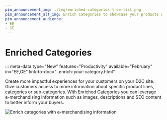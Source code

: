 ```yaml
---
pim_announcement_img: ./img/enriched-categories-tree-list.png
pim_announcement_alt_img: Enrich Categories to showcase your products with greater impact
pim_announcement_audience:
- EE
- GE
---
```


# Enriched Categories
::: meta-data type="New" features="Productivity" available="February" in="EE,GE" link-to-doc="..enrich-your-category.html"

Create more impactful experiences for your customers on your D2C site. Give customers access to more information about specific product lines, categories or sub-categories. With Enriched Categories you can leverage e-merchandising information such as images, descriptions and SEO content to better inform your buyers.


![Enrich categories with e-merchandising information](../img/enriched-categories-tree-list.png.)
